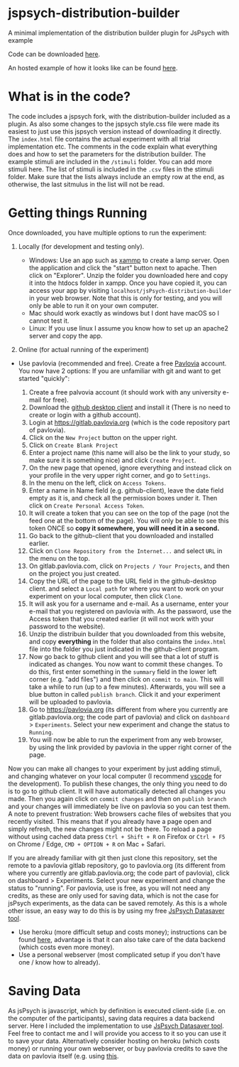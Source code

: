 # jspsych-distribution-builder
A minimal implementation of the distribution builder plugin for JsPsych with example

Code can be downloaded [here](https://github.com/julianquandt/jspsych-distribution-builder/archive/refs/heads/main.zip). 

An hosted example of how it looks like can be found [here](https://server.julianquandt.com/jspsych-distribution-builder/).

# What is in the code?

The code includes a jspsych fork, with the distribution-builder included as a plugin. As also some changes to the jspsych style.css file were made its easiest to just use this jspsych version instead of downloading it directly.
The `index.html` file contains the actual experiment with all trial implementation etc. 
The comments in the code explain what everything does and how to set the parameters for the distribution builder.
The example stimuli are included in the `/stimuli` folder. You can add more stimuli here.
The list of stimuli is included in the `.csv` files in the stimuli folder.
Make sure that the lists always include an empty row at the end, as otherwise, the last sitmulus in the list will not be read. 

# Getting things Running

Once downloaded, you have multiple options to run the experiment:

1. Locally (for development and testing only).

   - Windows: Use an app such as [xammp](https://www.apachefriends.org/) to create a lamp server. Open the application and click the "start" button next to apache. Then click on "Explorer". Unzip the folder you downloaded here and copy it into the htdocs folder in xampp. Once you have copied it, you can access your app by visiting `localhost/jsPsych-distribution-builder` in your web browser. Note that this is only for testing, and you will only be able to run it on your own computer.
   - Mac should work exactly as windows but I dont have macOS so I cannot test it.
   - Linux: If you use linux I assume you know how to set up an apache2 server and copy the app.

3. Online (for actual running of the experiment)

  - Use pavlovia (recommended and free). Create a free [Pavlovia](https://pavlovia.org/) account.
    You now have 2 options:
    If you are unfamiliar with git and want to get started "quickly":

     1. Create a free palvovia account (it should work with any university e-mail for free).
     3. Download the [github desktop client](https://desktop.github.com/download/) and install it (There is no need to create or login with a github account).
     5. Login at https://gitlab.pavlovia.org (which is the code repository part of pavlovia).
     6. Click on the `New Project` button on the upper right.
     7. Click on `Create Blank Project`
     8. Enter a project name (this name will also be the link to your study, so make sure it is something nice) and click `Create Project`.
     9. On the new page that opened, ignore everything and instead click on your profile in the very upper right corner, and go to `Settings`.
     10. In the menu on the left, click on `Access Tokens`.
     11. Enter a name in Name field (e.g. github-client), leave the date field empty as it is, and check all the permission boxes under it. Then click on `Create Personal Access Token`.
     12. It will create a token that you can see on the top of the page (not the feed one at the bottom of the page). You will only be able to see this token ONCE so **copy it somewhere, you will need it in a second.**
     13. Go back to the github-client that you downloaded and installed earlier.
     14. Click on `Clone Repository from the Internet...` and select `URL` in the menu on the top.
     15. On gitlab.pavlovia.com, click on `Projects / Your Projects`, and then on the project you just created.
     16. Copy the URL of the page to the URL field in the github-desktop client. and select a `Local path` for where you want to work on your experiment on your local computer, then click `Clone`.
     17. It will ask you for a username and e-mail. As a username, enter your e-mail that you registered on pavlovia with. As the password, use the Access token that you created earlier (it will not work with your password to the website).
     18. Unzip the distribuin builder that you downloaded from this website, and copy **everything** in the folder that also contains the `index.html` file into the folder you just indicated in the github-client program.
     19. Now go back to github client and you will see that a lot of stuff is indicated as changes. You now want to commit these changes. To do this, first enter something in the `summary` field in the lower left corner (e.g. "add files") and then click on `commit to main`. This will take a while to run (up to a few minutes). Afterwards, you will see a blue button in called `publish branch`. Click it and your experiment will be uploaded to pavlovia.
     20. Go to https://pavlovia.org (its different from where you currently are gitlab.pavlovia.org; the code part of pavlovia) and click on `dashboard` > `Experiments`. Select your new experiment and change the status to `Running`.
     22. You will now be able to run the experiment from any web browser, by using the link provided by pavlovia in the upper right corner of the page.

Now you can make all changes to your experiment by just adding stimuli, and changing whatever on your local computer (I recommend [vscode](https://code.visualstudio.com/) for the development). To publish these changes, the only thing you need to do is to go to github client. It will have automatically detected all changes you made. Then you again click on `commit changes` and then on `publish branch` and your changes will immediately be live on pavlovia so you can test them. A note to prevent frustration: Web browsers cache files of websites that you recently visited. This means that if you already have a page open and simply refresh, the new changes might not be there. To reload a page without using cached data press `Ctrl + Shift + R` on Firefox or `Ctrl + F5` on Chrome / Edge, `CMD + OPTION + R` on Mac + Safari. 

   If you are already familiar with git then just clone this repository, set the remote to a pavlovia gitlab repository, go to pavlovia.org (its different from where you currently are gitlab.pavlovia.org; the code part of pavlovia), click on dashboard > Experiments. Select your new experiment and change the status to "running".
   For pavlovia, use is free, as you will not need any credits, as these are only used for saving data, which is not the case for jsPsych experiments, as the data can be saved remotely. As this is a whole other issue, an easy way to do this is by using my free [JsPsych Datasaver tool](https://server.julianquandt.com/jspsych_datasaver).

  - Use heroku (more difficult setup and costs money); instructions can be found [here](https://github.com/Tuuleh/jsPsychBackendStart), advantage is that it can also take care of the data backend (which costs even more money).
  - Use a personal webserver (most complicated setup if you don't have one / know how to already).

# Saving Data

As jsPsych is javascript, which by definition is executed client-side (i.e. on the computer of the participants), saving data requires a data backend server. Here I included the implementation to use [JsPsych Datasaver tool](https://server.julianquandt.com/jspsych_datasaver). Feel free to contact me and I will provide you access to it so you can use it to save your data. Alternatively consider hosting on heroku (which costs money) or running your own webserver, or buy pavlovia credits to save the data on pavlovia itself (e.g. using [this](https://gitlab.pavlovia.org/tpronk/jsPsych_SimpleReactionTime/tree/master).
